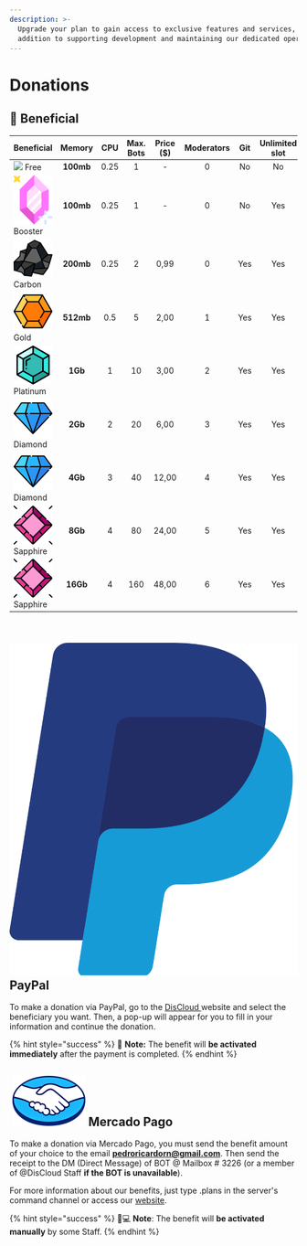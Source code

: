 ```yaml
---
description: >-
  Upgrade your plan to gain access to exclusive features and services, in
  addition to supporting development and maintaining our dedicated operations.
---
```


# Donations

## 💎 Beneficial

| Beneficial | Memory | CPU | Max. Bots | Price \($\) | Moderators | Git | Unlimited slot | Timer |
| :--- | :---: | :---: | :---: | :---: | :---: | :---: | :---: | :---: |
| ![](.gitbook/assets/free.png) Free | **100mb** | 0.25 | 1 | - | 0 | No | No | Yes |
| ![](.gitbook/assets/booster.png) Booster | **100mb** | 0.25 | 1 | - | 0 | No | Yes | No |
| ![](.gitbook/assets/carbon.png) Carbon | **200mb** | 0.25 | 2 | 0,99 | 0 | Yes | Yes | No |
| ![](.gitbook/assets/gold.png) Gold | **512mb** | 0.5 | 5 | 2,00 | 1 | Yes | Yes | No |
| ![](.gitbook/assets/platinum.png) Platinum | **1Gb** | 1 | 10 | 3,00 | 2 | Yes | Yes | No |
| ![](.gitbook/assets/diamond.png) Diamond | **2Gb** | 2 | 20 | 6,00 | 3 | Yes | Yes | No |
| ![](.gitbook/assets/diamond.png) Diamond | **4Gb** | 3 | 40 | 12,00 | 4 | Yes | Yes | No |
| ![](.gitbook/assets/sapphire.png) Sapphire | **8Gb** | 4 | 80 | 24,00 | 5 | Yes | Yes | No |
| ![](.gitbook/assets/sapphire.png) Sapphire | **16Gb** | 4 | 160 | 48,00 | 6 | Yes | Yes | No |

## ​ ![](.gitbook/assets/paypal.png) PayPal <a id="paypal"></a>

To make a donation via PayPal, go to the [DisCloud ](https://discloudbot.com/)website and select the beneficiary you want. Then, a pop-up will appear for you to fill in your information and continue the donation.

{% hint style="success" %}
🤩 **Note:** The benefit will **be activated immediately** after the payment is completed.
{% endhint %}

## ​ ![](.gitbook/assets/mercadopago.png) Mercado Pago <a id="mercado-pago"></a>

To make a donation via Mercado Pago, you must send the benefit amount of your choice to the email **pedroricardorn@gmail.com**. Then send the receipt to the DM \(Direct Message\) of BOT @ Mailbox \# 3226 \(or a member of @DisCloud Staff **if the BOT is unavailable**\).

For more information about our benefits, just type .plans in the server's command channel or access our [website](https://discloudbot.com/).

{% hint style="success" %}
👨💻 **Note**: The benefit will **be activated manually** by some Staff.
{% endhint %}

